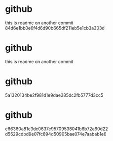 # github
this is readme on another commit
84d6e1bb0e6f4d6d90b665df211eb5e1cb3a303d

# github
this is readme on another commit
# github
5a1320134be2f981d1e9dae385dc2fb5777d3cc5
# github
e66360a81c3dc0637c95709538041b6b72a60d22
d5529cdbd9e07fc894d50905bae074e7aabab1e6
